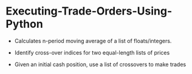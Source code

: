 # Executing-Trade-Orders-Using-Python

- Calculates n-period moving average of a list of floats/integers.

- Identify cross-over indices for two equal-length lists of prices

- Given an initial cash position, use a list of crossovers to make trades
